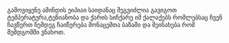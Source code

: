გამოვიყენე ამინდის ეიპიაი საიდანაც შეგვიძლია გავიგოთ ტემპერატურა,ტენიანობა და ქარის სიჩქარე იმ ქალაქებს რომლებსაც ჩვენ ჩავწერთ ჩემდეგ ჩაიწერება მონაცემთა ბაზაში და შეინახება რომ შემდგომში ვნახოთ.
